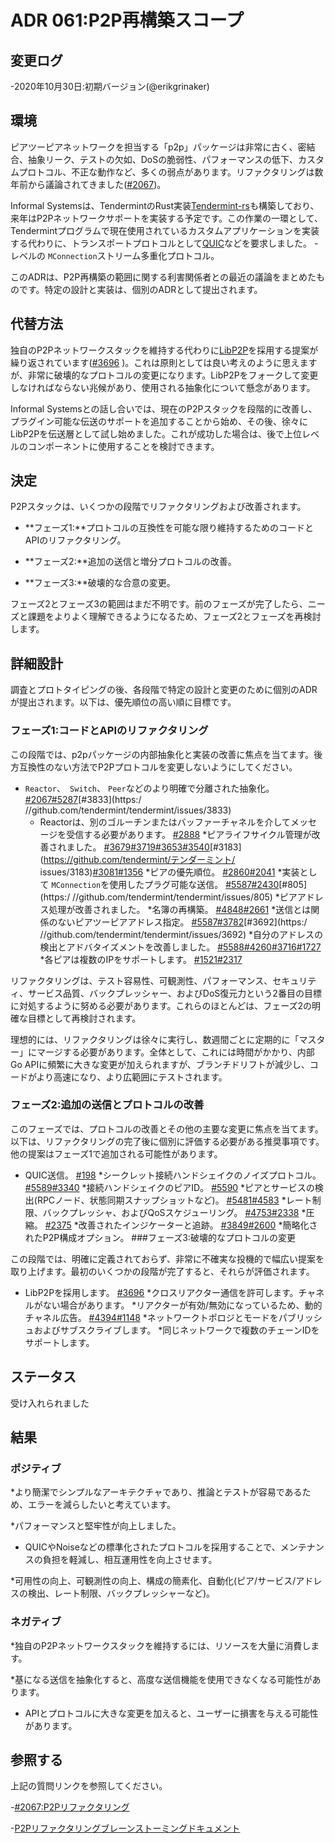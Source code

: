 # ADR 061:P2P再構築スコープ

## 変更ログ

-2020年10月30日:初期バージョン(@erikgrinaker)

## 環境

ピアツーピアネットワークを担当する「p2p」パッケージは非常に古く、密結合、抽象リーク、テストの欠如、DoSの脆弱性、パフォーマンスの低下、カスタムプロトコル、不正な動作など、多くの弱点があります。リファクタリングは数年前から議論されてきました([#2067](https://github.com/tendermint/tendermint/issues/2067))。

Informal Systemsは、TendermintのRust実装[Tendermint-rs](https://github.com/informalsystems/tendermint-rs)も構築しており、来年はP2Pネットワークサポートを実装する予定です。この作業の一環として、Tendermintプログラムで現在使用されているカスタムアプリケーションを実装する代わりに、トランスポートプロトコルとして[QUIC](https://datatracker.ietf.org/doc/draft-ietf-quic-transport/)などを要求しました。 -レベルの `MConnection`ストリーム多重化プロトコル。

このADRは、P2P再構築の範囲に関する利害関係者との最近の議論をまとめたものです。特定の設計と実装は、個別のADRとして提出されます。

## 代替方法

独自のP2Pネットワークスタックを維持する代わりに[LibP2P](https://libp2p.io)を採用する提案が繰り返されています([#3696](https://github.com/tendermint/tendermint/issues/3696を参照) )。これは原則としては良い考えのように思えますが、非常に破壊的なプロトコルの変更になります。LibP2Pをフォークして変更しなければならない兆候があり、使用される抽象化について懸念があります。

Informal Systemsとの話し合いでは、現在のP2Pスタックを段階的に改善し、プラグイン可能な伝送のサポートを追加することから始め、その後、徐々にLibP2Pを伝送層として試し始めました。これが成功した場合は、後で上位レベルのコンポーネントに使用することを検討できます。

## 決定

P2Pスタックは、いくつかの段階でリファクタリングおよび改善されます。

* **フェーズ1:**プロトコルの互換性を可能な限り維持するためのコードとAPIのリファクタリング。

* **フェーズ2:**追加の送信と増分プロトコルの改善。

* **フェーズ3:**破壊的な合意の変更。

フェーズ2とフェーズ3の範囲はまだ不明です。前のフェーズが完了したら、ニーズと課題をよりよく理解できるようになるため、フェーズ2とフェーズを再検討します。

## 詳細設計

調査とプロトタイピングの後、各段階で特定の設計と変更のために個別のADRが提出されます。以下は、優先順位の高い順に目標です。

### フェーズ1:コードとAPIのリファクタリング

この段階では、p2pパッケージの内部抽象化と実装の改善に焦点を当てます。後方互換性のない方法でP2Pプロトコルを変更しないようにしてください。

* `Reactor`、` Switch`、 `Peer`などのより明確で分離された抽象化。 [#2067](https://github.com/tendermint/tendermint/issues/2067)[#5287](https://github.com/tendermint/tendermint/issues/5287)[#3833](https:/ //github.com/tendermint/tendermint/issues/3833)
    * Reactorは、別のゴルーチンまたはバッファーチャネルを介してメッセージを受信する必要があります。 [#2888](https://github.com/tendermint/tendermint/issues/2888)
*ピアライフサイクル管理が改善されました。 [#3679](https://github.com/tendermint/tendermint/issues/3679)[#3719](https://github.com/tendermint/tendermint/issues/3719)[#3653](https:///github.com/tendermint/tendermint/issues/3653)[#3540](https://github.com/tendermint/tendermint/issues/3540)[#3183](https://github.com/tendermint/テンダーミント/ issues/3183)[#3081](https://github.com/tendermint/tendermint/issues/3081)[#1356](https://github.com/tendermint/tendermint/issues/1356)
    *ピアの優先順位。 [#2860](https://github.com/tendermint/tendermint/issues/2860)[#2041](https://github.com/tendermint/tendermint/issues/2041)
*実装として `MConnection`を使用したプラグ可能な送信。 [#5587](https://github.com/tendermint/tendermint/issues/5587)[#2430](https://github.com/tendermint/tendermint/issues/2430)[#805](https:/ //github.com/tendermint/tendermint/issues/805)
*ピアアドレス処理が改善されました。
    *名簿の再構築。 [#4848](https://github.com/tendermint/tendermint/issues/4848)[#2661](https://github.com/tendermint/tendermint/issues/2661)
    *送信とは関係のないピアツーピアアドレス指定。 [#5587](https://github.com/tendermint/tendermint/issues/5587)[#3782](https://github.com/tendermint/tendermint/issues/3782)[#3692](https:/ //github.com/tendermint/tendermint/issues/3692)
    *自分のアドレスの検出とアドバタイズメントを改善しました。 [#5588](https://github.com/tendermint/tendermint/issues/5588)[#4260](https://github.com/tendermint/tendermint/issues/4260)[#3716](https:///github.com/tendermint/tendermint/issues/3716)[#1727](https://github.com/tendermint/tendermint/issues/1727)
    *各ピアは複数のIPをサポートします。 [#1521](https://github.com/tendermint/tendermint/issues/1521)[#2317](https://github.com/tendermint/tendermint/issues/2317)

リファクタリングは、テスト容易性、可観測性、パフォーマンス、セキュリティ、サービス品質、バックプレッシャー、およびDoS復元力という2番目の目標に対処するように努める必要があります。これらのほとんどは、フェーズ2の明確な目標として再検討されます。

理想的には、リファクタリングは徐々に実行し、数週間ごとに定期的に「マスター」にマージする必要があります。全体として、これには時間がかかり、内部Go APIに頻繁に大きな変更が加えられますが、ブランチドリフトが減少し、コードがより高速になり、より広範囲にテストされます。

### フェーズ2:追加の送信とプロトコルの改善

このフェーズでは、プロトコルの改善とその他の主要な変更に焦点を当てます。以下は、リファクタリングの完了後に個別に評価する必要がある推奨事項です。他の提案はフェーズ1で追加される可能性があります。

* QUIC送信。 [#198](https://github.com/tendermint/spec/issues/198)
*シークレット接続ハンドシェイクのノイズプロトコル。 [#5589](https://github.com/tendermint/tendermint/issues/5589)[#3340](https://github.com/tendermint/tendermint/issues/3340)
*接続ハンドシェイクのピアID。 [#5590](https://github.com/tendermint/tendermint/issues/5590)
*ピアとサービスの検出(RPCノード、状態同期スナップショットなど)。 [#5481](https://github.com/tendermint/tendermint/issues/5481)[#4583](https://github.com/tendermint/tendermint/issues/4583)
*レート制限、バックプレッシャ、およびQoSスケジューリング。 [#4753](https://github.com/tendermint/tendermint/issues/4753)[#2338](https://github.com/tendermint/tendermint/issues/2338)
*圧縮。 [#2375](https://github.com/tendermint/tendermint/issues/2375)
*改善されたインジケーターと追跡。 [#3849](https://github.com/tendermint/tendermint/issues/3849)[#2600](https://github.com/tendermint/tendermint/issues/2600)
*簡略化されたP2P構成オプション。
###フェーズ3:破壊的なプロトコルの変更

この段階では、明確に定義されておらず、非常に不確実な投機的で幅広い提案を取り上げます。最初のいくつかの段階が完了すると、それらが評価されます。

* LibP2Pを採用します。 [#3696](https://github.com/tendermint/tendermint/issues/3696)
*クロスリアクター通信を許可します。チャネルがない場合があります。
*リアクターが有効/無効になっているため、動的チャネル広告。 [#4394](https://github.com/tendermint/tendermint/issues/4394)[#1148](https://github.com/tendermint/tendermint/issues/1148)
*ネットワークトポロジとモードをパブリッシュおよびサブスクライブします。
*同じネットワークで複数のチェーンIDをサポートします。

## ステータス

受け入れられました

## 結果

### ポジティブ

*より簡潔でシンプルなアーキテクチャであり、推論とテストが容易であるため、エラーを減らしたいと考えています。

*パフォーマンスと堅牢性が向上しました。

* QUICやNoiseなどの標準化されたプロトコルを採用することで、メンテナンスの負担を軽減し、相互運用性を向上させます。

*可用性の向上、可観測性の向上、構成の簡素化、自動化(ピア/サービス/アドレスの検出、レート制限、バックプレッシャーなど)。

### ネガティブ

*独自のP2Pネットワークスタックを維持するには、リソースを大量に消費します。

*基になる送信を抽象化すると、高度な送信機能を使用できなくなる可能性があります。

* APIとプロトコルに大きな変更を加えると、ユーザーに損害を与える可能性があります。

## 参照する

上記の質問リンクを参照してください。

-[#2067:P2Pリファクタリング](https://github.com/tendermint/tendermint/issues/2067)

-[P2Pリファクタリングブレーンストーミングドキュメント](https://docs.google.com/document/d/1FUTADZyLnwA9z7ndayuhAdAFRKujhh_y73D0ZFdKiOQ/edit?pli=1#)
